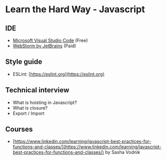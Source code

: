 # Learn the Hard Way - Javascript

## IDE

- [Microsoft Visual Studio Code](https://code.visualstudio.com/) (Free)
- [WebStorm by JetBrains](https://www.jetbrains.com/webstorm/) (Paid)

## Style guide

- ESLint: [https://eslint.org](https://eslint.org)

## Technical interview

- What is hoisting in Javascript?
- What is closure?
- Export / Import

## Courses

- [https://www.linkedin.com/learning/javascript-best-practices-for-functions-and-classes/](https://www.linkedin.com/learning/javascript-best-practices-for-functions-and-classes/) by Sasha Vodnik
